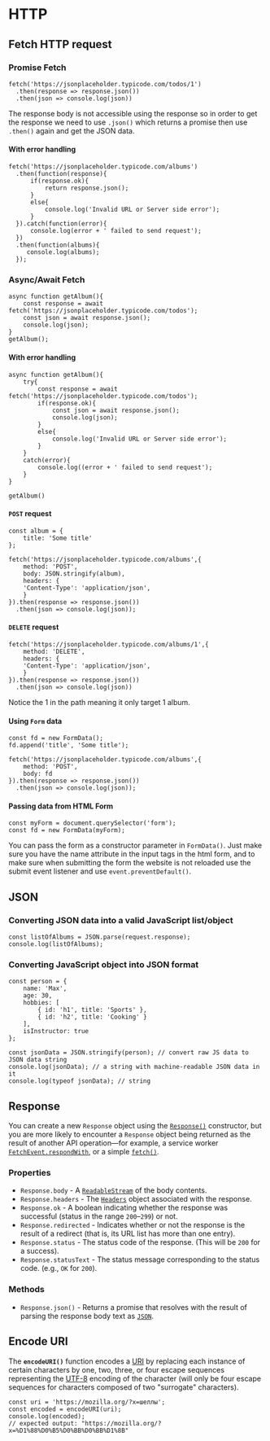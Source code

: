 # HTTP

## Fetch HTTP request

### Promise Fetch
```javascript:
fetch('https://jsonplaceholder.typicode.com/todos/1')
  .then(response => response.json())
  .then(json => console.log(json))
```
The response body is not accessible using the response so in order to get the response we need to use ```.json()``` which returns a promise then use ```.then()``` again and get the JSON data.

#### With error handling
```javascript:
fetch('https://jsonplaceholder.typicode.com/albums')
  .then(function(response){
      if(response.ok){
          return response.json();
      }
      else{
          console.log('Invalid URL or Server side error');
      }      
  }).catch(function(error){
      console.log(error + ' failed to send request');
  })
  .then(function(albums){
     console.log(albums); 
  });
```
###  Async/Await Fetch
```javascript:
async function getAlbum(){
    const response = await fetch('https://jsonplaceholder.typicode.com/todos');
    const json = await response.json();
    console.log(json);
}
getAlbum();
```

#### With error handling
```javascript:
async function getAlbum(){
    try{
        const response = await fetch('https://jsonplaceholder.typicode.com/todos');
        if(response.ok){
            const json = await response.json();
            console.log(json);
        }
        else{
            console.log('Invalid URL or Server side error');
        }
    }
    catch(error){
        console.log((error + ' failed to send request');
    }
}

getAlbum()
```
#### ```POST``` request
```javascript:
const album = {
    title: 'Some title'
};
```
```javascript:
fetch('https://jsonplaceholder.typicode.com/albums',{
    method: 'POST',
    body: JSON.stringify(album),
    headers: {
	'Content-Type': 'application/json',
    }
}).then(response => response.json())
  .then(json => console.log(json));
```

#### ```DELETE``` request
```javascript:
fetch('https://jsonplaceholder.typicode.com/albums/1',{
    method: 'DELETE',
    headers: {
	'Content-Type': 'application/json',
    }
}).then(response => response.json())
  .then(json => console.log(json))
```
Notice the 1 in the path meaning it only target 1 album.

#### Using ```Form``` data
```javascript:
const fd = new FormData();
fd.append('title', 'Some title');
```
```javascript:
fetch('https://jsonplaceholder.typicode.com/albums',{
    method: 'POST',
    body: fd
}).then(response => response.json())
  .then(json => console.log(json));
```


#### Passing data from HTML Form
```javascript:
const myForm = document.querySelector('form');
const fd = new FormData(myForm);
```
You can pass the form as a constructor parameter in ```FormData()```. Just make sure you have the name attribute in the input tags in the html form, and to make sure when submitting the form the website is not reloaded use the submit event listener and use ```event.preventDefault()```.


## JSON
### Converting JSON data into a valid JavaScript list/object
```javascript:
const listOfAlbums = JSON.parse(request.response);
console.log(listOfAlbums);
```
### Converting JavaScript object into JSON format
```javascript:
const person = { 
    name: 'Max',
    age: 30,
    hobbies: [
        { id: 'h1', title: 'Sports' },
        { id: 'h2', title: 'Cooking' }
    ],
    isInstructor: true
};
```
```javascript:
const jsonData = JSON.stringify(person); // convert raw JS data to JSON data string
console.log(jsonData); // a string with machine-readable JSON data in it
console.log(typeof jsonData); // string
```
## Response
You can create a new `Response` object using the [`Response()`](https://developer.mozilla.org/en-US/docs/Web/API/Response/Response "Response()") constructor, but you are more likely to encounter a `Response` object being returned as the result of another API operation—for example, a service worker [`FetchEvent.respondWith`](https://developer.mozilla.org/en-US/docs/Web/API/FetchEvent/respondWith), or a simple [`fetch()`](https://developer.mozilla.org/en-US/docs/Web/API/fetch).

### Properties
- ```Response.body``` - A [`ReadableStream`](https://developer.mozilla.org/en-US/docs/Web/API/ReadableStream) of the body contents.
- ```Response.headers``` - The [`Headers`](https://developer.mozilla.org/en-US/docs/Web/API/Headers) object associated with the response.
- ```Response.ok``` - A boolean indicating whether the response was successful (status in the range `200`–`299`) or not.
- ```Response.redirected``` - Indicates whether or not the response is the result of a redirect (that is, its URL list has more than one entry).
- ```Response.status``` - The status code of the response. (This will be `200` for a success).
- ```Response.statusText``` - The status message corresponding to the status code. (e.g., `OK` for `200`).

### Methods
- `Response.json()` - Returns a promise that resolves with the result of parsing the response body text as [`JSON`](https://developer.mozilla.org/en-US/docs/Web/JavaScript/Reference/Global_Objects/JSON).

## Encode URI

The **`encodeURI()`** function encodes a [URI](https://developer.mozilla.org/en-US/docs/Glossary/URI) by replacing each instance of certain characters by one, two, three, or four escape sequences representing the [UTF-8](https://developer.mozilla.org/en-US/docs/Glossary/UTF-8) encoding of the character (will only be four escape sequences for characters composed of two "surrogate" characters).

```javascript:
const uri = 'https://mozilla.org/?x=шеллы';
const encoded = encodeURI(uri);
console.log(encoded);
// expected output: "https://mozilla.org/?x=%D1%88%D0%B5%D0%BB%D0%BB%D1%8B"
```